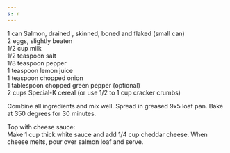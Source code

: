 ```yaml
---
s: r
---
```


1 can Salmon, drained , skinned, boned and flaked (small can)  
2 eggs, slightly beaten  
1/2 cup milk  
1/2 teaspoon salt  
1/8 teaspoon pepper  
1 teaspoon lemon juice  
1 teaspoon chopped onion  
1 tablespoon chopped green pepper (optional)  
2 cups Special-K cereal (or use 1/2 to 1 cup cracker crumbs) 

Combine all ingredients and mix well. Spread in greased 9x5 loaf pan. Bake at 350 degrees for 
30 minutes. 

Top with cheese sauce:  
Make 1 cup thick white sauce and add 1/4 cup cheddar cheese. When cheese melts, pour over 
salmon loaf and serve.
